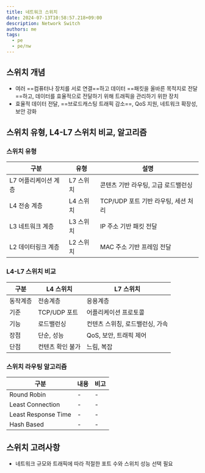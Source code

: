 ```yaml
---
title: 네트워크 스위치
date: 2024-07-13T10:58:57.218+09:00
description: Network Switch
authors: me
tags: 
  - pe
  - pe/nw 
---
```


## 스위치 개념

- 여러 ==컴퓨터나 장치를 서로 연결==하고 데이터 ==패킷을 올바른 목적지로 전달==하고, 데이터를 효율적으로 전달하기 위해 트래픽을 관리하기 위한 장치
- 효율적 데이터 전달, ==브로드캐스팅 트래픽 감소==, QoS 지원, 네트워크 확장성, 보안 강화

## 스위치 유형, L4-L7 스위치 비교, 알고리즘

### 스위치 유형

| 구분 | 유형 | 설명 |
| --- | --- | --- |
| L7 어플리케이션 계층 | L7 스위치 | 콘텐츠 기반 라우팅, 고급 로드밸런싱 |
| L4 전송 계층 | L4 스위치 | TCP/UDP 포트 기반 라우팅, 세션 처리 |
| L3 네트워크 계층 | L3 스위치 | IP 주소 기반 패킷 전달 |
| L2 데이터링크 계층 | L2 스위치 | MAC 주소 기반 프레임 전달 |

### L4-L7 스위치 비교

| 구분 | L4 스위치 | L7 스위치 |
| --- | --- | --- |
| 동작계층 | 전송계층 | 응용계층 |
| 기준 | TCP/UDP 포트 | 어플리케이션 프로토콜 |
| 기능 | 로드밸런싱 | 컨텐츠 스위칭, 로드밸런싱, 가속 |
| 장점 | 단순, 성능 | QoS, 보안, 트래픽 제어 |
| 단점 | 컨텐츠 확인 불가 | 느림, 복잡 |

### 스위치 라우팅 알고리즘

| 구분 | 내용 | 비고 |
| --- | --- | --- |
| Round Robin | - | - |
| Least Connection | - | - |
| Least Response Time | - | - |
| Hash Based | - | - |

## 스위치 고려사항

- 네트워크 규모와 트래픽에 따라 적절한 포트 수와 스위치 성능 선택 필요
